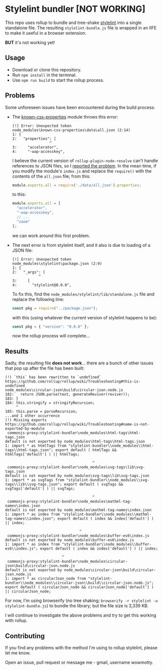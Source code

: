 # Stylelint bundler [NOT WORKING]

This repo uses rollup to bundle and tree-shake [stylelint](https://github.com/stylelint/stylelint/) into a single standalone file. The resulting `stylelint-bundle.js` file is wrapped in an IIFE to make it useful in a browser extension.

**BUT** it's not working yet!

## Usage

* Download or clone this repository.
* Run `npm install` in the terminal.
* Use `npm run build` to start the rollup process.

## Problems

Some unforeseen issues have been encountered during the build process:

* The [known-css-properties](https://github.com/betit/known-css-properties) module throws this error:

    ```
    [!] Error: Unexpected token
    node_modules\known-css-properties\data\all.json (2:14)
    1: {
    2:   "properties": [
                     ^
    3:     "accelerator",
    4:     "-wap-accesskey",
    ```

  I believe the current version of `rollup-plugin-node-resolve` can't handle references to JSON files, so I [reported the problem](https://github.com/rollup/rollup-plugin-node-resolve/issues/114). In the mean time, if you modify the module's `index.js` and replace the `require()` with the contents of the `all.json` file; from this:

    ```js
    module.exports.all = require('./data/all.json').properties;
    ```

    to this:

    ```js
    module.exports.all = [
      "accelerator",
      "-wap-accesskey",
      // ...
      "zoom"
    ];
    ```

    we can work around this first problem.

* The next error is from stylelint itself, and it also is due to loading of a JSON file:

    ```
    [!] Error: Unexpected token
    node_modules\stylelint\package.json (2:9)
    1: {
    2:   "_args": [
                ^
    3:     [
    4:       "stylelint@8.0.0",
    ```

  To fix this, find the `node_modules/stylelint/lib/standalone.js` file and replace the following line:

    ```js
    const pkg = require("../package.json");
    ```

  with this (using whatever the current version of stylelint happens to be):

    ```js
    const pkg = { "version": "8.0.0" };
    ```

  now the rollup process will complete...

## Results

Sadly, the resulting file **does not work**... there are a bunch of other issues that pop up after the file has been built:

```
(!) `this` has been rewritten to `undefined`
https://github.com/rollup/rollup/wiki/Troubleshooting#this-is-undefined
node_modules\circular-json\build\circular-json.node.js
182:   return JSON.parse(text, generateReviver(reviver));
183: }
184: this.stringify = stringifyRecursion;
     ^
185: this.parse = parseRecursion;
...and 1 other occurrence
(!) Missing exports
https://github.com/rollup/rollup/wiki/Troubleshooting#name-is-not-exported-by-module
 commonjs-proxy:stylelint-bundler\node_modules\html-tags\html-tags.json
default is not exported by node_modules\html-tags\html-tags.json
1: import * as htmlTags from "stylelint-bundler\\node_modules\\html-tags\\html-tags.json"; export default ( htmlTags && htmlTags['default'] ) || htmlTags;

                                        ^
 commonjs-proxy:stylelint-bundler\node_modules\svg-tags\lib\svg-tags.json
default is not exported by node_modules\svg-tags\lib\svg-tags.json
1: import * as svgTags from "stylelint-bundler\\node_modules\\svg-tags\\lib\\svg-tags.json"; export default ( svgTags && svgTags['default'] ) || svgTags;

                                        ^
 commonjs-proxy:stylelint-bundler\node_modules\mathml-tag-names\index.json
default is not exported by node_modules\mathml-tag-names\index.json
1: import * as index from "stylelint-bundler\\node_modules\\mathml-tag-names\\index.json"; export default ( index && index['default'] ) || index;

                                  ^
 commonjs-proxy:stylelint-bundler\node_modules\buffer-es6\index.js
default is not exported by node_modules\buffer-es6\index.js
1: import * as index from "stylelint-bundler\\node_modules\\buffer-es6\\index.js"; export default ( index && index['default'] ) || index;

                          ^
 commonjs-proxy:stylelint-bundler\node_modules\circular-json\build\circular-json.node.js
default is not exported by node_modules\circular-json\build\circular-json.node.js
1: import * as circularJson_node from "stylelint-bundler\\node_modules\\circular-json\\build\\circular-json.node.js"; export default ( circularJson_node && circularJson_node['default'] ) || circularJson_node;
```

For now, I'm using browserify (no tree shaking; `browserify -r stylelint -o stylelint-bundle.js`) to bundle the library; but the file size is 3,339 KB.

I will continue to investigate the above problems and try to get this working with rollup.

## Contributing

If you find any problems with the method I'm using to rollup stylelint, please let me know.

Open an issue, pull request or message me - gmail, username wowmotty.
